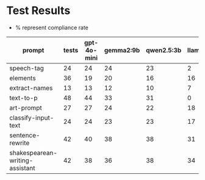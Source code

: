 # Test Results

- % represent compliance rate

|prompt|tests|gpt-4o-mini|gemma2:9b|qwen2.5:3b|llama3.2:1b|
|-|-|-|-|-|-|
|speech\-tag|24|24|24|23|2|
|elements|36|19|20|16|16|
|extract\-names|13|13|12|10|7|
|text\-to\-p|48|44|33|31|0|
|art\-prompt|27|27|24|22|18|
|classify\-input\-text|24|24|23|23|17|
|sentence\-rewrite|42|40|38|38|31|
|shakespearean\-writing\-assistant|42|38|36|38|34|
